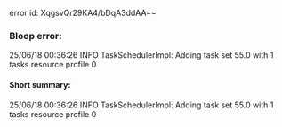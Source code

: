 error id: XqgsvQr29KA4/bDqA3ddAA==
### Bloop error:

25/06/18 00:36:26 INFO TaskSchedulerImpl: Adding task set 55.0 with 1 tasks resource profile 0
#### Short summary: 

25/06/18 00:36:26 INFO TaskSchedulerImpl: Adding task set 55.0 with 1 tasks resource profile 0